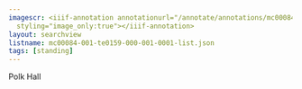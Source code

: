 ```yaml
---
imagescr: <iiif-annotation annotationurl="/annotate/annotations/mc00084-001-te0159-000-001-0001-005.json"
  styling="image_only:true"></iiif-annotation>
layout: searchview
listname: mc00084-001-te0159-000-001-0001-list.json
tags: [standing]
---
```

Polk Hall
